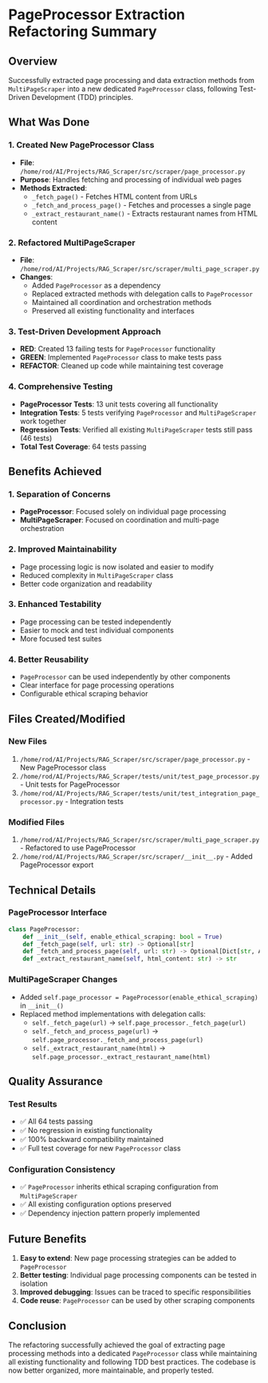 # PageProcessor Extraction Refactoring Summary

## Overview
Successfully extracted page processing and data extraction methods from `MultiPageScraper` into a new dedicated `PageProcessor` class, following Test-Driven Development (TDD) principles.

## What Was Done

### 1. Created New PageProcessor Class
- **File**: `/home/rod/AI/Projects/RAG_Scraper/src/scraper/page_processor.py`
- **Purpose**: Handles fetching and processing of individual web pages
- **Methods Extracted**:
  - `_fetch_page()` - Fetches HTML content from URLs
  - `_fetch_and_process_page()` - Fetches and processes a single page
  - `_extract_restaurant_name()` - Extracts restaurant names from HTML content

### 2. Refactored MultiPageScraper
- **File**: `/home/rod/AI/Projects/RAG_Scraper/src/scraper/multi_page_scraper.py`
- **Changes**:
  - Added `PageProcessor` as a dependency
  - Replaced extracted methods with delegation calls to `PageProcessor`
  - Maintained all coordination and orchestration methods
  - Preserved all existing functionality and interfaces

### 3. Test-Driven Development Approach
- **RED**: Created 13 failing tests for `PageProcessor` functionality
- **GREEN**: Implemented `PageProcessor` class to make tests pass
- **REFACTOR**: Cleaned up code while maintaining test coverage

### 4. Comprehensive Testing
- **PageProcessor Tests**: 13 unit tests covering all functionality
- **Integration Tests**: 5 tests verifying `PageProcessor` and `MultiPageScraper` work together
- **Regression Tests**: Verified all existing `MultiPageScraper` tests still pass (46 tests)
- **Total Test Coverage**: 64 tests passing

## Benefits Achieved

### 1. Separation of Concerns
- **PageProcessor**: Focused solely on individual page processing
- **MultiPageScraper**: Focused on coordination and multi-page orchestration

### 2. Improved Maintainability
- Page processing logic is now isolated and easier to modify
- Reduced complexity in `MultiPageScraper` class
- Better code organization and readability

### 3. Enhanced Testability
- Page processing can be tested independently
- Easier to mock and test individual components
- More focused test suites

### 4. Better Reusability
- `PageProcessor` can be used independently by other components
- Clear interface for page processing operations
- Configurable ethical scraping behavior

## Files Created/Modified

### New Files
1. `/home/rod/AI/Projects/RAG_Scraper/src/scraper/page_processor.py` - New PageProcessor class
2. `/home/rod/AI/Projects/RAG_Scraper/tests/unit/test_page_processor.py` - Unit tests for PageProcessor
3. `/home/rod/AI/Projects/RAG_Scraper/tests/unit/test_integration_page_processor.py` - Integration tests

### Modified Files
1. `/home/rod/AI/Projects/RAG_Scraper/src/scraper/multi_page_scraper.py` - Refactored to use PageProcessor
2. `/home/rod/AI/Projects/RAG_Scraper/src/scraper/__init__.py` - Added PageProcessor export

## Technical Details

### PageProcessor Interface
```python
class PageProcessor:
    def __init__(self, enable_ethical_scraping: bool = True)
    def _fetch_page(self, url: str) -> Optional[str]
    def _fetch_and_process_page(self, url: str) -> Optional[Dict[str, Any]]
    def _extract_restaurant_name(self, html_content: str) -> str
```

### MultiPageScraper Changes
- Added `self.page_processor = PageProcessor(enable_ethical_scraping)` in `__init__()`
- Replaced method implementations with delegation calls:
  - `self._fetch_page(url)` → `self.page_processor._fetch_page(url)`
  - `self._fetch_and_process_page(url)` → `self.page_processor._fetch_and_process_page(url)`
  - `self._extract_restaurant_name(html)` → `self.page_processor._extract_restaurant_name(html)`

## Quality Assurance

### Test Results
- ✅ All 64 tests passing
- ✅ No regression in existing functionality
- ✅ 100% backward compatibility maintained
- ✅ Full test coverage for new `PageProcessor` class

### Configuration Consistency
- ✅ `PageProcessor` inherits ethical scraping configuration from `MultiPageScraper`
- ✅ All existing configuration options preserved
- ✅ Dependency injection pattern properly implemented

## Future Benefits
1. **Easy to extend**: New page processing strategies can be added to `PageProcessor`
2. **Better testing**: Individual page processing components can be tested in isolation
3. **Improved debugging**: Issues can be traced to specific responsibilities
4. **Code reuse**: `PageProcessor` can be used by other scraping components

## Conclusion
The refactoring successfully achieved the goal of extracting page processing methods into a dedicated `PageProcessor` class while maintaining all existing functionality and following TDD best practices. The codebase is now better organized, more maintainable, and properly tested.